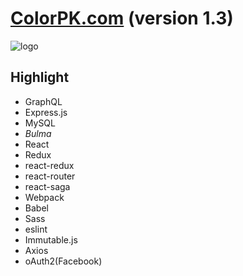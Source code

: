 # [ColorPK.com](http://react.colorpk.com)   (version 1.3)

![logo](https://github.com/zj1926/vp/blob/master/logo.png "colorpk.com")

## Highlight

- GraphQL
- Express.js
- MySQL
- *Bulma*
- React
- Redux
- react-redux
- react-router
- react-saga
- Webpack
- Babel
- Sass
- eslint
- Immutable.js
- Axios
- oAuth2(Facebook)
